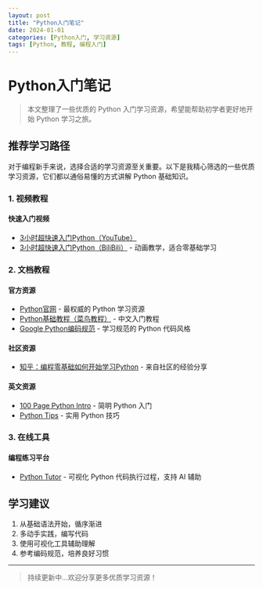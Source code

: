 ```yaml
---
layout: post
title: "Python入门笔记"
date: 2024-01-01
categories: [Python入门, 学习资源]
tags: [Python, 教程, 编程入门]
---
```


# Python入门笔记

> 本文整理了一些优质的 Python 入门学习资源，希望能帮助初学者更好地开始 Python 学习之旅。

## 推荐学习路径

对于编程新手来说，选择合适的学习资源至关重要。以下是我精心筛选的一些优质学习资源，它们都以通俗易懂的方式讲解 Python 基础知识。

### 1. 视频教程

#### 快速入门视频
- [3小时超快速入门Python（YouTube）](https://youtu.be/9Hku_7e-JSk?si=-A9-WmW-uPK77VEy)
- [3小时超快速入门Python（BiliBili）](https://www.bilibili.com/video/BV1Jgf6YvE8e/) - 动画教学，适合零基础学习

### 2. 文档教程

#### 官方资源
- [Python官网](https://www.python.org/) - 最权威的 Python 学习资源
- [Python基础教程（菜鸟教程）](https://www.runoob.com/python/python-tutorial.html) - 中文入门教程
- [Google Python编码规范](https://www.runoob.com/w3cnote/google-python-styleguide.html) - 学习规范的 Python 代码风格

#### 社区资源
- [知乎：编程零基础如何开始学习Python](https://www.zhihu.com/question/20039623) - 来自社区的经验分享

#### 英文资源
- [100 Page Python Intro](https://learnbyexample.github.io/100_page_python_intro/introduction.html) - 简明 Python 入门
- [Python Tips](https://learnbyexample.github.io/tips/#python) - 实用 Python 技巧

### 3. 在线工具

#### 编程练习平台
- [Python Tutor](https://pythontutor.com/visualize.html#mode=edit) - 可视化 Python 代码执行过程，支持 AI 辅助

## 学习建议

1. 从基础语法开始，循序渐进
2. 多动手实践，编写代码
3. 使用可视化工具辅助理解
4. 参考编码规范，培养良好习惯

---

> 持续更新中...欢迎分享更多优质学习资源！
